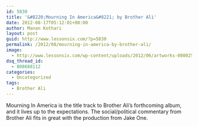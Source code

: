 ```yaml
---
id: 5830
title: '&#8220;Mourning In America&#8221; by Brother Ali'
date: 2012-08-17T05:12:01+00:00
author: Manan Kothari
layout: post
guid: http://www.lessonsix.com/?p=5830
permalink: /2012/08/mourning-in-america-by-brother-ali/
image:
  - http://www.lessonsix.com/wp-content/uploads/2012/06/artworks-000025299797-j6muka-original.jpg
dsq_thread_id:
  - 808688112
categories:
  - Uncategorized
tags:
  - Brother Ali
---
```

Mourning In America is the title track to Brother Ali&#8217;s forthcoming album, and it lives up to the expectations. The social/political commentary from Brother Ali fits in great with the production from Jake One.